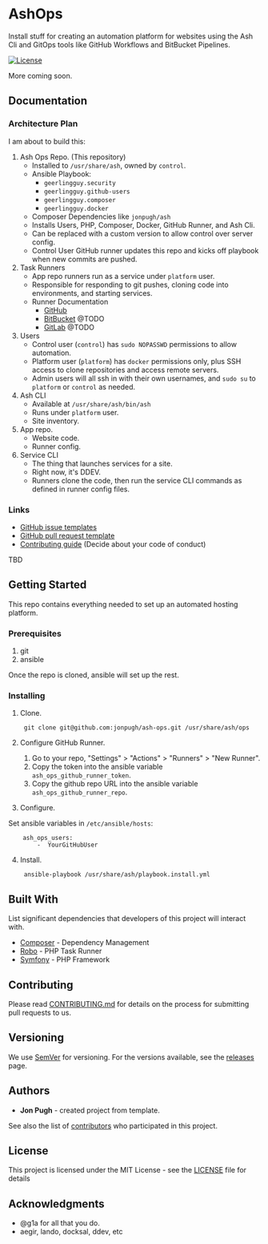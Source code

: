 # AshOps

Install stuff for creating an automation platform for websites using the Ash Cli and GitOps tools like GitHub Workflows and BitBucket Pipelines.

[![License](https://img.shields.io/badge/license-MIT-408677.svg)](LICENSE)

<!--
There are two choices for LICENSE badges:

1. License using shields.io (above): Can contain any text you want, and has no prerequisites, but must be manually updated if you change the license.
2. License using poser.pugx.org (below): shows the license that Packagist.org read from your composer.json file. Must register with Packagist to use Poser.

[![License](https://poser.pugx.org/jonpugh/ash-ops/license)](https://github.com/jonpugh/ash-ops//master/LICENSE)
-->

More coming soon.

## Documentation

### Architecture Plan

I am about to build this:

1. Ash Ops Repo. (This repository)
    - Installed to `/usr/share/ash`, owned by `control`.
    - Ansible Playbook:
      - `geerlingguy.security`
      - `geerlingguy.github-users`
      - `geerlingguy.composer`
      - `geerlingguy.docker`
    - Composer Dependencies like `jonpugh/ash`
    - Installs Users, PHP, Composer, Docker, GitHub Runner, and Ash Cli.
    - Can be replaced with a custom version to allow control over server config.
    - Control User GitHub runner updates this repo and kicks off playbook when new commits are pushed.
2. Task Runners
    - App repo runners run as a service under `platform` user.
    - Responsible for responding to git pushes, cloning code into environments, and starting services.
    - Runner Documentation
        - [GitHub](https://docs.github.com/en/actions/using-github-hosted-runners/about-github-hosted-runners/about-github-hosted-runners)
        - [BitBucket](https://support.atlassian.com/bitbucket-cloud/docs/runners/) @TODO
        - [GitLab](https://docs.gitlab.com/runner/) @TODO
5. Users
    - Control user (`control`) has `sudo NOPASSWD` permissions to allow automation.
    - Platform user (`platform`) has `docker` permissions only, plus SSH access to clone repositories and access remote servers.
    - Admin users will all ssh in with their own usernames, and `sudo su` to `platform` or `control` as needed.
2. Ash CLI
    - Available at `/usr/share/ash/bin/ash`
    - Runs under `platform` user.
    - Site inventory.
3. App repo.
   - Website code.
   - Runner config.
4. Service CLI
    - The thing that launches services for a site.
    - Right now, it's DDEV.
    - Runners clone the code, then run the service CLI commands as defined in runner config files.


### Links

- [GitHub issue templates](https://github.com/jonpugh/ash-ops/issues/templates/edit)
- [GitHub pull request template](/.github/pull_request_template.md)
- [Contributing guide](/CONTRIBUTING) (Decide about your code of conduct)

TBD

## Getting Started

This repo contains everything needed to set up an automated hosting platform.

### Prerequisites

1. git
2. ansible

Once the repo is cloned, ansible will set up the rest.

### Installing

1. Clone.

        git clone git@github.com:jonpugh/ash-ops.git /usr/share/ash/ops

2. Configure GitHub Runner.

    1. Go to your repo, "Settings" > "Actions" > "Runners" > "New Runner".
    2. Copy the token into the ansible variable `ash_ops_github_runner_token`.
    3. Copy the github repo URL into the ansible variable `ash_ops_github_runner_repo`.

3. Configure.

  Set ansible variables in `/etc/ansible/hosts`:

        ash_ops_users:
            -  YourGitHubUser

4. Install.

        ansible-playbook /usr/share/ash/playbook.install.yml

## Built With

List significant dependencies that developers of this project will interact with.

* [Composer](https://getcomposer.org/) - Dependency Management
* [Robo](https://robo.li/) - PHP Task Runner
* [Symfony](https://symfony.com/) - PHP Framework

## Contributing

Please read [CONTRIBUTING.md](CONTRIBUTING.md) for details on the process for submitting pull requests to us.

## Versioning

We use [SemVer](http://semver.org/) for versioning. For the versions available, see the [releases](https://github.com/jonpugh/ash-ops/releases) page.

## Authors

* **Jon Pugh** - created project from template.

See also the list of [contributors](https://github.com/jonpugh/ash-ops/contributors) who participated in this project.

## License

This project is licensed under the MIT License - see the [LICENSE](LICENSE) file for details

## Acknowledgments

* @g1a for all that you do.
* aegir, lando, docksal, ddev, etc
